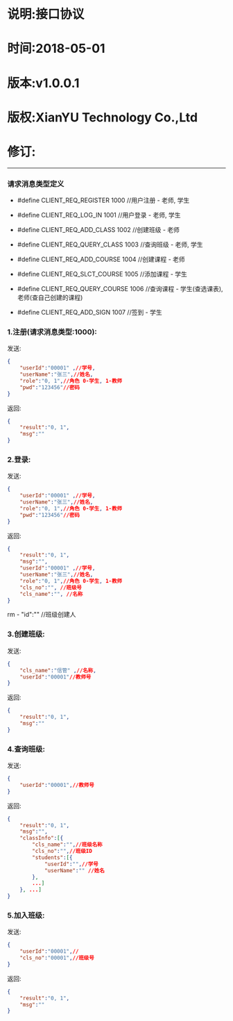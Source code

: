 说明:接口协议
=
时间:2018-05-01
=
版本:v1.0.0.1
=
版权:XianYU Technology Co.,Ltd
=
修订:
=
  
-----

### 请求消息类型定义

* #define CLIENT_REQ_REGISTER 	 1000 //用户注册 	- 老师, 学生
* #define CLIENT_REQ_LOG_IN   	 1001 //用户登录 	- 老师, 学生
                                 
* #define CLIENT_REQ_ADD_CLASS	 1002 //创建班级 	- 老师
* #define CLIENT_REQ_QUERY_CLASS	 1003 //查询班级 	- 老师, 学生
                                 
* #define CLIENT_REQ_ADD_COURSE	 1004 //创建课程 	- 老师
* #define CLIENT_REQ_SLCT_COURSE	 1005 //添加课程 	- 学生
* #define CLIENT_REQ_QUERY_COURSE	 1006 //查询课程	- 学生(查选课表), 老师(查自己创建的课程)

* #define CLIENT_REQ_ADD_SIGN	 	 1007 //签到		- 学生


### 1.注册(请求消息类型:1000):
发送:


```json  
{   
	"userId":"00001" ,//学号,   
	"userName":"张三",//姓名,   
	"role":"0, 1",//角色 0-学生, 1-教师  
	"pwd":"123456"//密码  
}  
```
返回:
```json
{  
	"result":"0, 1",  
	"msg":""  
}  
```  
### 2.登录:  
发送:
```json
{  
	"userId":"00001" ,//学号,   
	"userName":"张三",//姓名,   
	"role":"0, 1",//角色 0-学生, 1-教师  
	"pwd":"123456"//密码  
}  
```
返回:
```json
{  
	"result":"0, 1",  
	"msg":"",  
	"userId":"00001" ,//学号,   
	"userName":"张三",//姓名,   
	"role":"0, 1",//角色 0-学生, 1-教师  
	"cls_no":"", //班级号  
	"cls_name":"", //名称 
}  
``` 
rm - "id":"" //班级创建人  

### 3.创建班级:  
发送:
```json
{  
	"cls_name":"信管" ,//名称,   
	"userId":"00001"//教师号  
}  
```
返回:
```json
{  
	"result":"0, 1",  
	"msg":""  
}  
```
  
### 4.查询班级:  
发送:
```json
{  
	"userId":"00001",//教师号  
}  
```
返回:
```json
{  
	"result":"0, 1",  
	"msg":"",
	"classInfo":[{  
		"cls_name":"",//班级名称  
		"cls_no":"",//班级ID  
		"students":[{  
			"userId":"",//学号  
			"userName":"" //姓名  
		},  
		...]  
	}, ...]  
}  
```

### 5.加入班级:  
发送:
```json
{  
	"userId":"00001",//  
	"cls_no":"00001",//班级号  
}
```
返回:
```json
{  
	"result":"0, 1",  
	"msg":""  
}  
```
